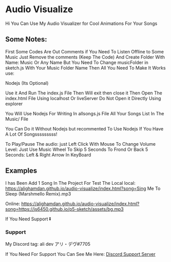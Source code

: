 # Audio Visualize

Hi You Can Use My Audio Visualizer for Cool Animations For Your Songs

## Some Notes:

First Some Codes Are Out Comments if You Need To Listen Offline to Some Music
Just Remove the comments (Keep The Code) And Create Folder With Name: Music
Or Any Name But You Need To Change musicFolder in sketch.js With Your Music Folder Name
Then All You Need To Make It Works use:

Nodejs (Its Optional)

Use it And Run The index.js File Then Will exit then close it Then Open The index.html File
Using localhost Or liveServer Do Not Open it Directly Using explorer

You Will Use Nodejs For Writing In allsongs.js File All Your Songs List In The Music/ File

You Can Do it Without Nodejs but recommented To Use Nodejs If You Have A Lot Of Songsssssssss!

To Play/Pause The audio: just Left Click With Mouse
To Change Volume Level: Just Use Music Wheel
To Skip 5 Seconds To Frond Or Back 5 Seconds: Left & Right Arrow In KeyBoard

## Examples
I has Been Add 1 Song In The Project For Test The Local
local: https://alighamdan.github.io/audio-visualize/index.html?song=Sing Me To Sleep (Marshmello Remix).mp3

Online: https://alighamdan.github.io/audio-visualize/index.html?song=https://js6450.github.io/p5-sketch/assets/bg.mp3

If You Need Support ⏬

### Support
My Discord tag: ali dev アリ・デヴ#7705

If You Need For Support You Can See Me Here: 
[Discord Support Server](https://discord.gg/CuBnSfaFz3)
